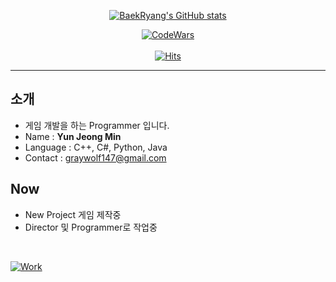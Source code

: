 <div align=center>
   
[![BaekRyang's GitHub stats](https://github-readme-stats.vercel.app/api?username=BaekRyang&card_width=450&count_private=true&show_icons=true&theme=tokyonight)](https://github.com/BaekRyang) 
  
[![CodeWars](https://www.codewars.com/users/BaekRyang/badges/small)](https://www.codewars.com/users/BaekRyang)<br><br>
[![Hits](https://hits.seeyoufarm.com/api/count/incr/badge.svg?url=https%3A%2F%2Fgithub.com%2FBaekRyang&count_bg=%2300FF68&title_bg=%23555555&icon=microsoftonedrive.svg&icon_color=%2300FF68&title=Visitors&edge_flat=true)](https://hits.seeyoufarm.com)
</div>
  

---
## 소개
 * 게임 개발을 하는 Programmer 입니다.
 * Name : <b>Yun Jeong Min</b>
 * Language : C++, C#, Python, Java
 * Contact : graywolf147@gmail.com
  
## Now
 * New Project 게임 제작중
 * Director 및 Programmer로 작업중
<br>

[![Work](https://github-readme-stats.vercel.app/api/pin/?username=BaekRyang&repo=ProjectR&card_width=450&theme=tokyonight)](https://github.com/BaekRyang/ProjectR)  
